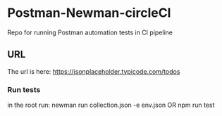 # Postman-Newman-circleCI
Repo for running Postman automation tests in CI pipeline
## URL
The url is here: <https://jsonplaceholder.typicode.com/todos>
### Run tests
in the root run:
        newman run collection.json -e env.json
OR
       npm run test